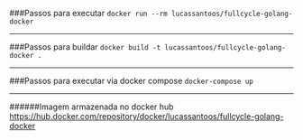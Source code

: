 ###Passos para executar
```docker run --rm lucassantoos/fullcycle-golang-docker```

---
###Passos para buildar
```docker build -t lucassantoos/fullcycle-golang-docker .```

---
###Passos para executar via docker compose
```docker-compose up```

----
######Imagem armazenada no docker hub 
https://hub.docker.com/repository/docker/lucassantoos/fullcycle-golang-docker